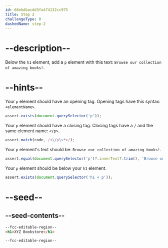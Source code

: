 ```yaml
---
id: 68ebdbacdd3fa474132cc975
title: Step 2
challengeType: 0
dashedName: step-2
---
```


# --description--

Below the `h1` element, add a `p` element with this text: `Browse our collection of amazing books!`.

# --hints--

Your `p` element should have an opening tag. Opening tags have this syntax: `<elementName>`.

```js
assert.exists(document.querySelector('p'));
```

Your `p` element should have a closing tag. Closing tags have a `/` and the same element name: `</p>`.

```js
assert.match(code, /<\/p\s*>/);
```

Your `p` element's text should be: `Browse our collection of amazing books!`. 

```js
assert.equal(document.querySelector('p')?.innerText?.trim(), 'Browse our collection of amazing books!');
```

Your `p` element should be below your `h1` element.

```js
assert.exists(document.querySelector('h1 + p'));
```

# --seed--

## --seed-contents--

```html
--fcc-editable-region--
<h1>XYZ Bookstore</h1>

--fcc-editable-region--
```
